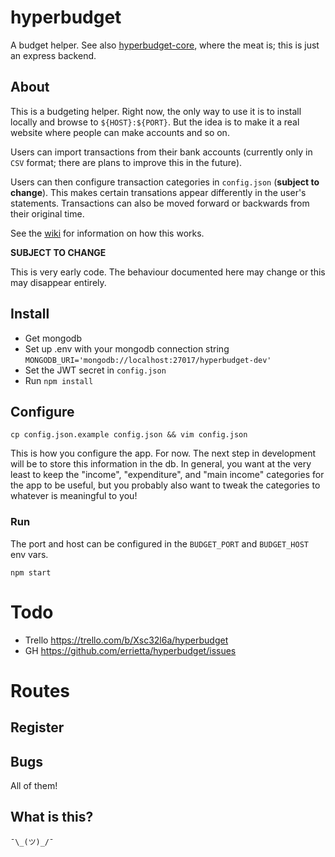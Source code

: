 # hyperbudget

A budget helper. See also [hyperbudget-core](https://github.com/hyperbudget/hyperbudget-core), where the meat is; this is just an express backend.

## About

This is a budgeting helper. Right now, the only way to use it is to install locally and browse to `${HOST}:${PORT}`. But the idea is to make it a real website where people can make accounts and so on.

Users can import transactions from their bank accounts (currently only in `CSV` format; there are plans to improve this in the future).

Users can then configure transaction categories in `config.json` (**subject to change**). This makes certain transations appear differently in the user's statements. Transactions can also be moved forward or backwards from their original time.

See the [wiki](https://github.com/errietta/hyperbudget/wiki/Categories) for information on how this works.

**SUBJECT TO CHANGE**

This is very early code. The behaviour documented here may change or this may disappear entirely.

## Install

* Get mongodb
* Set up .env with your mongodb connection string
`MONGODB_URI='mongodb://localhost:27017/hyperbudget-dev'`
* Set the JWT secret in `config.json`
* Run `npm install`


## Configure

`cp config.json.example config.json && vim config.json`

This is how you configure the app. For now. The next step in development will be to store this information in the db.
In general, you want at the very least to keep the "income", "expenditure", and "main income" categories for the app to be useful, but you probably also want to tweak the categories to whatever is meaningful to you!

### Run

The port and host can be configured in the `BUDGET_PORT` and `BUDGET_HOST` env vars.

`npm start`

# Todo

* Trello https://trello.com/b/Xsc32l6a/hyperbudget
* GH https://github.com/errietta/hyperbudget/issues

# Routes

## Register



## Bugs

All of them!

## What is this?

`¯\_(ツ)_/¯`
